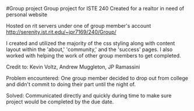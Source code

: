 #Group project
Group project for ISTE 240
Created for a realtor in need of personal website 

Hosted on rit servers under one of group member's account
http://serenity.ist.rit.edu/~jpr7169/240/Group/

I created and utilized the majority of the css styling along with content layout within the 'about,' 'community,' and the 'success' pages. I also worked with helping the work of other group members to get completed.

Credit to: 
Kevin Voltz, Andrew Muggleton, JP Ramassini


Problem encountered: 
One group member decided to drop out from college and didn't commit to doing their part until the night of.

Solved: 
Communicated directly and quickly during time to make sure project would be completed by the due date.
